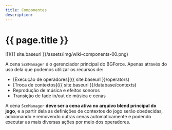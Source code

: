 ```yaml
---
title: Componentes
description: 
---
```


# {{ page.title }}

![]({{ site.baseurl }}/assets/img/wiki-components-00.png)

A cena `ScnManager` é o gerenciador principal do BGForce. Apenas através do uso dela que podemos 
utilizar os recursos de:

- [Execução de operadores]({{ site.baseurl }}/operators)
- [Troca de contextos]({{ site.baseurl }}/database/contexts)
- Reprodução de música e efeitos sonoros
- Transição de fade in/out de música e cenas

A cena `ScnManager` **deve ser a cena ativa no arquivo blend principal do jogo**, e a partir dela as definições 
de contextos do jogo serão obedecidas, adicionando e removendo outras cenas automaticamente e podendo executar 
as mais diversas ações por meio dos operadores.
